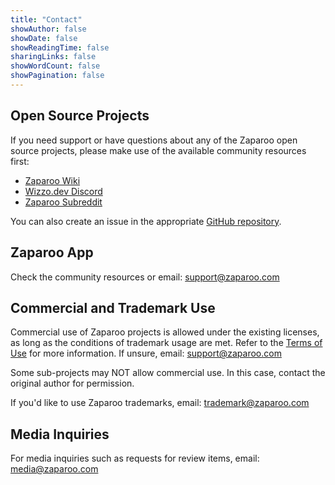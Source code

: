 ```yaml
---
title: "Contact"
showAuthor: false
showDate: false
showReadingTime: false
sharingLinks: false
showWordCount: false
showPagination: false
---
```


## Open Source Projects

If you need support or have questions about any of the Zaparoo open source projects, please make use of the available community resources first:

- [Zaparoo Wiki](https://wiki.zaparoo.org/)
- [Wizzo.dev Discord](https://wizzo.dev/discord)
- [Zaparoo Subreddit](https://www.reddit.com/r/Zaparoo/)

You can also create an issue in the appropriate [GitHub repository](https://github.com/ZaparooProject/).

## Zaparoo App

Check the community resources or email: support@zaparoo.com

## Commercial and Trademark Use

Commercial use of Zaparoo projects is allowed under the existing licenses, as long as the conditions of trademark usage are met. Refer to the [Terms of Use](/terms) for more information. If unsure, email: support@zaparoo.com

Some sub-projects may NOT allow commercial use. In this case, contact the original author for permission.

If you'd like to use Zaparoo trademarks, email: trademark@zaparoo.com

## Media Inquiries

For media inquiries such as requests for review items, email: media@zaparoo.com
